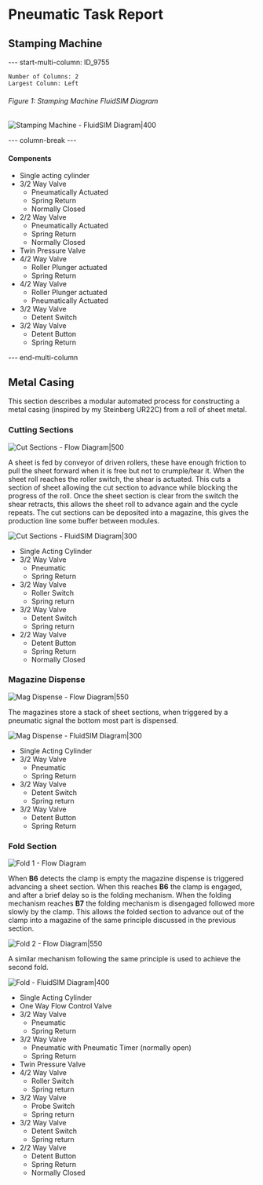 
# Pneumatic Task Report 

## Stamping Machine

--- start-multi-column: ID_9755
```column-settings
Number of Columns: 2
Largest Column: Left
```

###### Figure 1: Stamping Machine FluidSIM Diagram

![Stamping Machine - FluidSIM Diagram|400](Projects/Uni%20Projects/Industrial%20Automation/Assessments/Pneumatics%20Coursework/Report/attachments/Stamping%20Machine%20-%20FluidSIM%20Diagram.png)

--- column-break ---

#### Components

- Single acting cylinder
- 3/2 Way Valve 
	- Pneumatically Actuated 
	- Spring Return
	- Normally Closed
- 2/2 Way Valve 
	- Pneumatically Actuated 
	- Spring Return
	- Normally Closed
- Twin Pressure Valve
- 4/2 Way Valve
	- Roller Plunger actuated
	- Spring Return
- 4/2 Way Valve
	- Roller Plunger actuated
	- Pneumatically Actuated 
- 3/2 Way Valve
	- Detent Switch
- 3/2 Way Valve
	- Detent Button
	- Spring Return

--- end-multi-column




## Metal Casing 

This section describes a modular automated process for constructing a metal casing (inspired by my Steinberg UR22C) from a roll of sheet metal. 

### Cutting Sections

![Cut Sections - Flow Diagram|500](Cut%20Sections%20-%20Flow%20Diagram.svg)

A sheet is fed by conveyor of driven rollers, these have enough friction to pull the sheet forward when it is free but not to crumple/tear it.
When the sheet roll reaches the roller switch, the shear is actuated.
This cuts a section of sheet allowing the cut section to advance while blocking the progress of the roll.
Once the sheet section is clear from the switch the shear retracts, this allows the sheet roll to advance again and the cycle repeats.
The cut sections can be deposited into a magazine, this gives the production line some buffer between modules. 

![Cut Sections - FluidSIM Diagram|300](Cut%20Sections%20-%20FluidSIM%20Diagram.png)

- Single Acting Cylinder
- 3/2 Way Valve
	- Pneumatic
	- Spring Return
- 3/2 Way Valve
	- Roller Switch
	- Spring return
- 3/2 Way Valve
	- Detent Switch
	- Spring return
- 2/2 Way Valve
	- Detent Button
	- Spring Return
	- Normally Closed

### Magazine Dispense

![Mag Dispense - Flow Diagram|550](Mag%20Dispense%20-%20Flow%20Diagram.svg)

The magazines store a stack of sheet sections, when triggered by a pneumatic signal the bottom most part is dispensed. 

![Mag Dispense - FluidSIM Diagram|300](Mag%20Dispense%20-%20FluidSIM%20Diagram.png)

- Single Acting Cylinder
- 3/2 Way Valve
	- Pneumatic
	- Spring Return
- 3/2 Way Valve
	- Detent Switch
	- Spring return
- 3/2 Way Valve
	- Detent Button
	- Spring Return

### Fold Section

![Fold 1 - Flow Diagram](Fold%201%20-%20Flow%20Diagram.svg)

When **B6** detects the clamp is empty the magazine dispense is triggered advancing a sheet section. 
When this reaches **B6** the clamp is engaged, and after a brief delay so is the folding mechanism.
When the folding mechanism reaches **B7** the folding mechanism is disengaged followed more slowly by the clamp.
This allows the folded section to advance out of the clamp into a magazine of the same principle discussed in the previous section. 

![Fold 2 - Flow Diagram|550](Fold%202%20-%20Flow%20Diagram.svg)

A similar mechanism following the same principle is used to achieve the second fold.



![Fold - FluidSIM Diagram|400](Fold%20-%20FluidSIM%20Diagram.png)

- Single Acting Cylinder
- One Way Flow Control Valve
- 3/2 Way Valve
	- Pneumatic
	- Spring Return
- 3/2 Way Valve
	- Pneumatic with Pneumatic Timer (normally open)
	- Spring Return
- Twin Pressure Valve
- 4/2 Way Valve
	- Roller Switch
	- Spring return
- 3/2 Way Valve
	- Probe Switch
	- Spring return
- 3/2 Way Valve
	- Detent Switch
	- Spring return
- 2/2 Way Valve
	- Detent Button
	- Spring Return
	- Normally Closed


